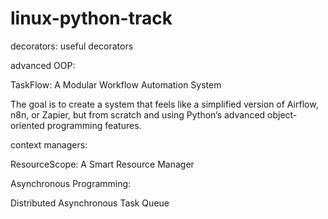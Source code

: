 # linux-python-track

decorators: useful decorators

advanced OOP: 

TaskFlow: A Modular Workflow Automation System

The goal is to create a system that feels like a simplified version of Airflow, n8n, or Zapier, but from scratch and using Python’s advanced object-oriented programming features.


context managers:

ResourceScope: A Smart Resource Manager

Asynchronous Programming:


Distributed Asynchronous Task Queue

